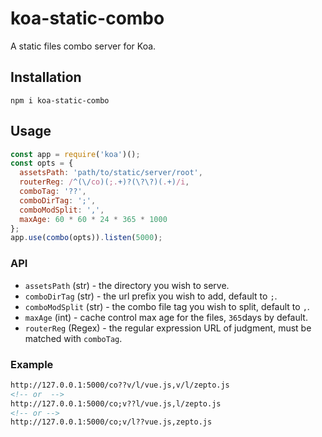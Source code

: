 # koa-static-combo

A static files combo server for Koa.

## Installation

```shell
npm i koa-static-combo
```

## Usage

```js
const app = require('koa')();
const opts = {
  assetsPath: 'path/to/static/server/root',
  routerReg: /^(\/co)(;.+)?(\?\?)(.+)/i,
  comboTag: '??',
  comboDirTag: ';',
  comboModSplit: ',',
  maxAge: 60 * 60 * 24 * 365 * 1000
};
app.use(combo(opts)).listen(5000);

```

### API
- `assetsPath` (str) - the directory you wish to serve.
- `comboDirTag` (str) - the url prefix you wish to add, default to `;`.
- `comboModSplit` (str) - the combo file tag you wish to split, default to `,`.
- `maxAge` (int) - cache control max age for the files, `365`days by default.
- `routerReg` (Regex) - the regular expression URL of judgment, must be matched with `comboTag`.


### Example

```html
http://127.0.0.1:5000/co??v/l/vue.js,v/l/zepto.js
<!-- or  -->
http://127.0.0.1:5000/co;v??l/vue.js,l/zepto.js
<!-- or -->
http://127.0.0.1:5000/co;v/l??vue.js,zepto.js
```
